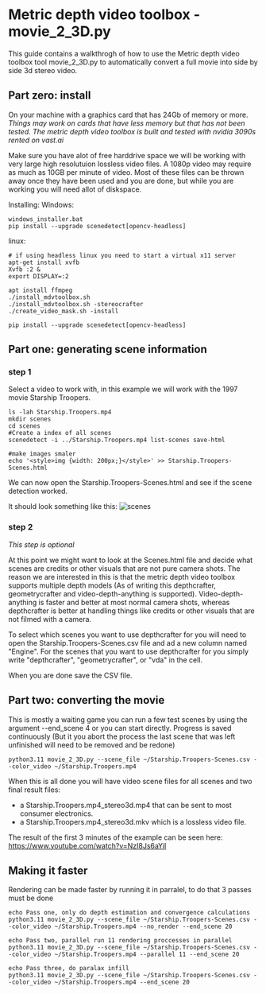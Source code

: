 # Metric depth video toolbox - movie_2_3D.py

This guide contains a walkthrogh of how to use the Metric depth video toolbox tool movie_2_3D.py to automatically
convert a full movie into side by side 3d stereo video.

## Part zero: install
On your machine with a graphics card that has 24Gb of memory or more.
*Things may work on cards that have less memory but that has not been tested. The metric depth video toolbox is built and tested with nvidia 3090s rented on vast.ai*

Make sure you have alot of free harddrive space we will be working with very large high
resolutuion lossless video files. A 1080p video may require as much as 10GB per minute of video.
Most of these files can be thrown away once they have been used and you are done, but while you are working you will need allot of diskspace.


Installing:
Windows:
```
windows_installer.bat
pip install --upgrade scenedetect[opencv-headless]
```
linux:
```
# if using headless linux you need to start a virtual x11 server
apt-get install xvfb
Xvfb :2 &
export DISPLAY=:2

apt install ffmpeg
./install_mdvtoolbox.sh
./install_mdvtoolbox.sh -stereocrafter
./create_video_mask.sh -install

pip install --upgrade scenedetect[opencv-headless]
```


## Part one: generating scene information


### step 1
Select a video to work with, in this example we will work with the 1997 movie Starship Troopers.

```
ls -lah Starship.Troopers.mp4
mkdir scenes
cd scenes
#Create a index of all scenes
scenedetect -i ../Starship.Troopers.mp4 list-scenes save-html

#make images smaler
echo '<style>img {width: 200px;}</style>' >> Starship.Troopers-Scenes.html

```

We can now open the Starship.Troopers-Scenes.html and see if the scene detection worked.

It should look something like this:
<img alt="scenes" src="https://github.com/user-attachments/assets/b7452d28-4745-42e2-bf94-1dee992a9711" />

### step 2 
*This step is optional*

At this point we might want to look at the Scenes.html file and decide what scenes are credits or other visuals that are not pure camera shots.
The reason we are interested in this is that the metric depth video toolbox supports multiple depth models (As of writing this depthcrafter, geometrycrafter and video-depth-anything is supported). Video-depth-anything is faster and better at most normal camera shots, whereas depthcrafter is better at handling things like credits or other visuals that are not filmed with a camera.

To select which scenes you want to use depthcrafter for you will need to open the Starship.Troopers-Scenes.csv file and ad a
new column named "Engine". For the scenes that you want to use depthcrafter for you simply write "depthcrafter", "geometrycrafter", or "vda" in the cell.

When you are done save the CSV file.


## Part two: converting the movie

This is mostly a waiting game you can run a few test scenes by using the argument --end_scene 4 or you can start directly. Progress is saved continuously (But it you abort the process the last scene that was left unfinished will need to be removed and be redone)

```
python3.11 movie_2_3D.py --scene_file ~/Starship.Troopers-Scenes.csv --color_video ~/Starship.Troopers.mp4 
```

When this is all done you will have video scene files for all scenes and two final result files:
- a Starship.Troopers.mp4_stereo3d.mp4 that can be sent to most consumer electronics.
- a Starship.Troopers.mp4_stereo3d.mkv which is a lossless video file.

The result of the first 3 minutes of the example can be seen here:
https://www.youtube.com/watch?v=NzI8Js6aYiI


## Making it faster
Rendering can be made faster by running it in parralel, to do that 3 passes must be done
```
echo Pass one, only do depth estimation and convergence calculations
python3.11 movie_2_3D.py --scene_file ~/Starship.Troopers-Scenes.csv --color_video ~/Starship.Troopers.mp4 --no_render --end_scene 20

echo Pass two, parallel run 11 rendering proccesses in parallel
python3.11 movie_2_3D.py --scene_file ~/Starship.Troopers-Scenes.csv --color_video ~/Starship.Troopers.mp4 --parallel 11 --end_scene 20

echo Pass three, do paralax infill
python3.11 movie_2_3D.py --scene_file ~/Starship.Troopers-Scenes.csv --color_video ~/Starship.Troopers.mp4 --end_scene 20
```
